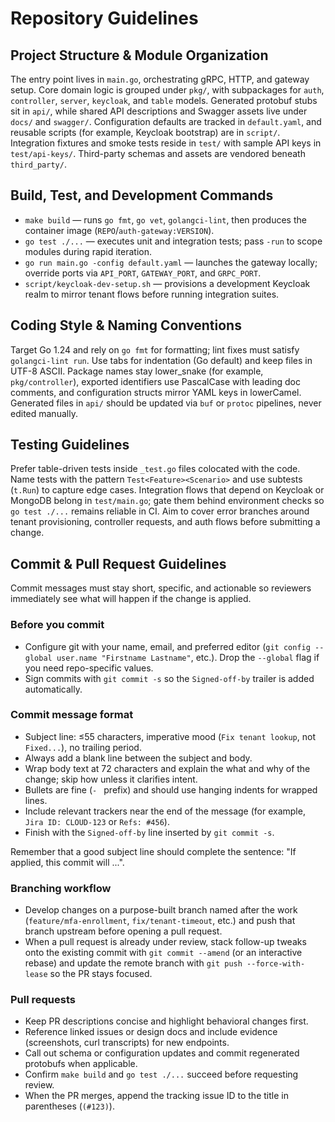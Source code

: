 # Repository Guidelines

## Project Structure & Module Organization
The entry point lives in `main.go`, orchestrating gRPC, HTTP, and gateway setup. Core domain logic is grouped under `pkg/`, with subpackages for `auth`, `controller`, `server`, `keycloak`, and `table` models. Generated protobuf stubs sit in `api/`, while shared API descriptions and Swagger assets live under `docs/` and `swagger/`. Configuration defaults are tracked in `default.yaml`, and reusable scripts (for example, Keycloak bootstrap) are in `script/`. Integration fixtures and smoke tests reside in `test/` with sample API keys in `test/api-keys/`. Third-party schemas and assets are vendored beneath `third_party/`.

## Build, Test, and Development Commands
- `make build` — runs `go fmt`, `go vet`, `golangci-lint`, then produces the container image (`REPO`/`auth-gateway:VERSION`).
- `go test ./...` — executes unit and integration tests; pass `-run` to scope modules during rapid iteration.
- `go run main.go -config default.yaml` — launches the gateway locally; override ports via `API_PORT`, `GATEWAY_PORT`, and `GRPC_PORT`.
- `script/keycloak-dev-setup.sh` — provisions a development Keycloak realm to mirror tenant flows before running integration suites.

## Coding Style & Naming Conventions
Target Go 1.24 and rely on `go fmt` for formatting; lint fixes must satisfy `golangci-lint run`. Use tabs for indentation (Go default) and keep files in UTF-8 ASCII. Package names stay lower_snake (for example, `pkg/controller`), exported identifiers use PascalCase with leading doc comments, and configuration structs mirror YAML keys in lowerCamel. Generated files in `api/` should be updated via `buf` or `protoc` pipelines, never edited manually.

## Testing Guidelines
Prefer table-driven tests inside `_test.go` files colocated with the code. Name tests with the pattern `Test<Feature><Scenario>` and use subtests (`t.Run`) to capture edge cases. Integration flows that depend on Keycloak or MongoDB belong in `test/main.go`; gate them behind environment checks so `go test ./...` remains reliable in CI. Aim to cover error branches around tenant provisioning, controller requests, and auth flows before submitting a change.

## Commit & Pull Request Guidelines
Commit messages must stay short, specific, and actionable so reviewers immediately see what will happen if the change is applied.

### Before you commit
- Configure git with your name, email, and preferred editor (`git config --global user.name "Firstname Lastname"`, etc.). Drop the `--global` flag if you need repo-specific values.
- Sign commits with `git commit -s` so the `Signed-off-by` trailer is added automatically.

### Commit message format
- Subject line: ≤55 characters, imperative mood (`Fix tenant lookup`, not `Fixed...`), no trailing period.
- Always add a blank line between the subject and body.
- Wrap body text at 72 characters and explain the what and why of the change; skip how unless it clarifies intent.
- Bullets are fine (`- ` prefix) and should use hanging indents for wrapped lines.
- Include relevant trackers near the end of the message (for example, `Jira ID: CLOUD-123` or `Refs: #456`).
- Finish with the `Signed-off-by` line inserted by `git commit -s`.

Remember that a good subject line should complete the sentence: "If applied, this commit will ...".

### Branching workflow
- Develop changes on a purpose-built branch named after the work (`feature/mfa-enrollment`, `fix/tenant-timeout`, etc.) and push that branch upstream before opening a pull request.
- When a pull request is already under review, stack follow-up tweaks onto the existing commit with `git commit --amend` (or an interactive rebase) and update the remote branch with `git push --force-with-lease` so the PR stays focused.

### Pull requests
- Keep PR descriptions concise and highlight behavioral changes first.
- Reference linked issues or design docs and include evidence (screenshots, curl transcripts) for new endpoints.
- Call out schema or configuration updates and commit regenerated protobufs when applicable.
- Confirm `make build` and `go test ./...` succeed before requesting review.
- When the PR merges, append the tracking issue ID to the title in parentheses (`(#123)`).
